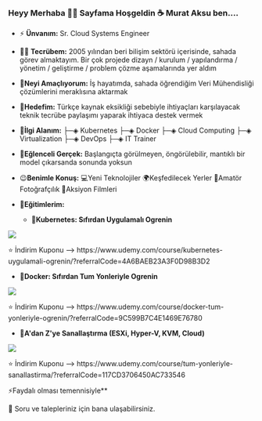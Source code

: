 ### Heyy Merhaba 👋👋 Sayfama Hoşgeldin ☕ Murat Aksu ben....

- ⚡ **Ünvanım:** Sr. Cloud Systems Engineer
- 👨‍💻 **Tecrübem:**  2005 yılından beri bilişim sektörü içerisinde, sahada görev almaktayım. Bir çok projede dizayn / kurulum / yapılandırma / yönetim / geliştirme / problem çözme aşamalarında yer aldım
- 🎉**Neyi Amaçlıyorum:** İş hayatımda, sahada öğrendiğim Veri Mühendisliği çözümlerini meraklısına aktarmak
- 🔔**Hedefim:** Türkçe kaynak eksikliği sebebiyle ihtiyaçları karşılayacak teknik tecrübe paylaşımı yaparak ihtiyaca destek vermek 
- 🎯**İlgi Alanım:** ├─◈ Kubernetes ├─◈ Docker ├─◈ Cloud Computing ├─◈ Virtualization ├─◈ DevOps ├─◈ IT Trainer
- 💊**Eğlenceli Gerçek:** Başlangıçta görülmeyen, öngörülebilir, mantıklı bir model çıkarsanda sonunda yoksun
- 😉**Benimle Konuş:** 💻Yeni Teknolojiler 🌍Keşfedilecek Yerler  📸Amatör Fotoğrafçılık  🎥Aksiyon Filmleri
- 📣**Eğitimlerim:**    

    - 🌱**Kubernetes: Sıfırdan Uygulamalı Ogrenin**  
<p align="left">
  <img src="http://murataksu.net/wp-content/assets/images/about/logos1.png">
<p>
      ⭐ İndirim Kuponu --> https://www.udemy.com/course/kubernetes-uygulamali-ogrenin/?referralCode=4A6BAEB23A3F0D98B3D2
</p>

   - 🌱**Docker: Sıfırdan Tum Yonleriyle Ogrenin**  
<p align="left">
  <img src="http://murataksu.net/wp-content/assets/images/about/logos2.png">
<p>
      ⭐ İndirim Kuponu --> https://www.udemy.com/course/docker-tum-yonleriyle-ogrenin/?referralCode=9C599B7C4E1469E76780
</p>
    
   - 🌱**A'dan Z'ye Sanallaştırma (ESXi, Hyper-V, KVM, Cloud)**  
<p align="left">
  <img src="http://murataksu.net/wp-content/assets/images/about/logos3.png">
<p>
      ⭐ İndirim Kuponu --> https://www.udemy.com/course/tum-yonleriyle-sanallastirma/?referralCode=117CD3706450AC733546
</p>

    
⚡Faydalı olması temennisiyle**

💬 Soru ve talepleriniz için bana ulaşabilirsiniz. <p>


<!--
**murataksunet/murataksunet** is a ✨ _special_ ✨ repository because its `README.md` (this file) appears on your GitHub profile.
murataksunet/README.md
 🔭 I’m currently working on ...
- 🌱 I’m currently learning ...
- 👯 I’m looking to collaborate on ...
- 🤔 I’m looking for help with ...
- 💬 Ask me about ...
- 📫 How to reach me: ...
- 😄 Pronouns: ...
- ⚡ Fun fact: ...
-->
